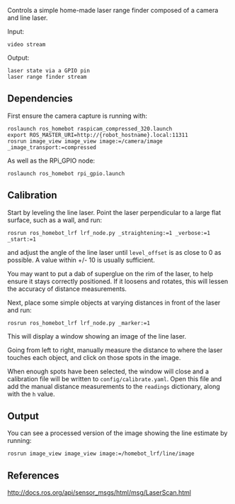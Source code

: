 Controls a simple home-made laser range finder composed of a camera and line laser.

Input:

    video stream
    
Output:

    laser state via a GPIO pin
    laser range finder stream

Dependencies
------------

First ensure the camera capture is running with:

    roslaunch ros_homebot raspicam_compressed_320.launch
    export ROS_MASTER_URI=http://{robot_hostname}.local:11311
    rosrun image_view image_view image:=/camera/image _image_transport:=compressed

As well as the RPi_GPIO node:

    roslaunch ros_homebot rpi_gpio.launch

Calibration
-----------

Start by leveling the line laser. Point the laser perpendicular to a large flat surface, such as a wall, and run:

    rosrun ros_homebot_lrf lrf_node.py _straightening:=1 _verbose:=1 _start:=1
    
and adjust the angle of the line laser until `level_offset` is as close to 0 as possible. A value within +/- 10 is usually sufficient.

You may want to put a dab of superglue on the rim of the laser, to help ensure it stays correctly positioned. If it loosens and rotates, this will lessen the accuracy of distance measurements.

Next, place some simple objects at varying distances in front of the laser and run:

    rosrun ros_homebot_lrf lrf_node.py _marker:=1
    
This will display a window showing an image of the line laser.

Going from left to right, manually measure the distance to where the laser touches each object, and click on those spots in the image.

When enough spots have been selected, the window will close and a calibration file will be written to `config/calibrate.yaml`. Open this file and add the manual distance measurements to the `readings` dictionary, along with the `h` value.

Output
------

You can see a processed version of the image showing the line estimate by running:

    rosrun image_view image_view image:=/homebot_lrf/line/image

References
----------

http://docs.ros.org/api/sensor_msgs/html/msg/LaserScan.html
